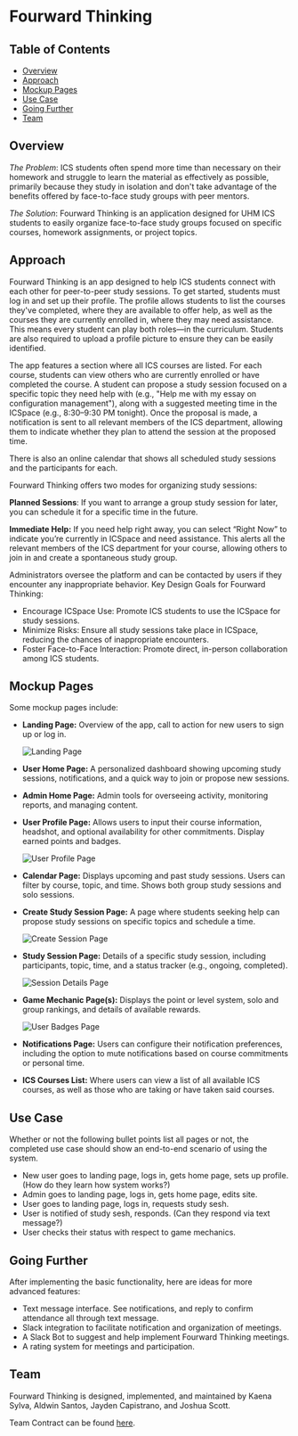 # Fourward Thinking

## Table of Contents
* [Overview](#overview)
* [Approach](#approach)
* [Mockup Pages](#mockup-pages)
* [Use Case](#use-case-ideas)
* [Going Further](#going-further)
* [Team](#team)

## Overview

*The Problem*: ICS students often spend more time than necessary on their homework and struggle to learn the material as effectively as possible, primarily because they study in isolation and don't take advantage of the benefits offered by face-to-face study groups with peer mentors.

*The Solution*: Fourward Thinking is an application designed for UHM ICS students to easily organize face-to-face study groups focused on specific courses, homework assignments, or project topics.

## Approach

Fourward Thinking is an app designed to help ICS students connect with each other for peer-to-peer study sessions. To get started, students must log in and set up their profile. The profile allows students to list the courses they've completed, where they are available to offer help, as well as the courses they are currently enrolled in, where they may need assistance. This means every student can play both roles—in the curriculum. Students are also required to upload a profile picture to ensure they can be easily identified.

The app features a section where all ICS courses are listed. For each course, students can view others who are currently enrolled or have completed the course. A student can propose a study session focused on a specific topic they need help with (e.g., "Help me with my essay on configuration management"), along with a suggested meeting time in the ICSpace (e.g., 8:30–9:30 PM tonight). Once the proposal is made, a notification is sent to all relevant members of the ICS department, allowing them to indicate whether they plan to attend the session at the proposed time.

There is also an online calendar that shows all scheduled study sessions and the participants for each.

Fourward Thinking offers two modes for organizing study sessions:

  **Planned Sessions**: If you want to arrange a group study session for later, you can schedule it for a specific time in the future.

  **Immediate Help:** If you need help right away, you can select “Right Now” to indicate you’re currently in ICSpace and need assistance. This alerts all the relevant members of the ICS department for your course, allowing others to join in and create a spontaneous study group.

Administrators oversee the platform and can be contacted by users if they encounter any inappropriate behavior.
Key Design Goals for Fourward Thinking:

  - Encourage ICSpace Use: Promote ICS students to use the ICSpace for study sessions.
  - Minimize Risks: Ensure all study sessions take place in ICSpace, reducing the chances of inappropriate encounters.
  - Foster Face-to-Face Interaction: Promote direct, in-person collaboration among ICS students.

## Mockup Pages
Some mockup pages include:

* **Landing Page:**
  Overview of the app, call to action for new users to sign up or log in.
  
  <img src="mockups/landing-page.png" alt="Landing Page" />
  
* **User Home Page:**
  A personalized dashboard showing upcoming study sessions, notifications, and a quick way to join or propose new sessions.
  
* **Admin Home Page:**
  Admin tools for overseeing activity, monitoring reports, and managing content.
  
* **User Profile Page:**
  Allows users to input their course information, headshot, and optional availability for other commitments. Display earned points and badges.
  
  <img src="mockups/user-profile.png" alt="User Profile Page" />
  
* **Calendar Page:**
  Displays upcoming and past study sessions. Users can filter by course, topic, and time. Shows both group study sessions and solo sessions.
  
* **Create Study Session Page:**
  A page where students seeking help can propose study sessions on specific topics and schedule a time.
  
  <img src="mockups/create-session-v2.png" alt="Create Session Page" />
  
* **Study Session Page:**
  Details of a specific study session, including participants, topic, time, and a status tracker (e.g., ongoing, completed).
  
  <img src="mockups/session-details-v2.png" alt="Session Details Page" />
  
* **Game Mechanic Page(s):**
  Displays the point or level system, solo and group rankings, and details of available rewards.
  
  <img src="mockups/user-badges.png" alt="User Badges Page" />

* **Notifications Page:**
  Users can configure their notification preferences, including the option to mute notifications based on course commitments or personal time.

* **ICS Courses List:**
  Where users can view a list of all available ICS courses, as well as those who are taking or have taken said courses.

## Use Case
Whether or not the following bullet points list all pages or not, the completed use case should show an end-to-end scenario of using the system.

* New user goes to landing page, logs in, gets home page, sets up profile. (How do they learn how system works?)
* Admin goes to landing page, logs in, gets home page, edits site.
* User goes to landing page, logs in, requests study sesh.
* User is notified of study sesh, responds. (Can they respond via text message?)
* User checks their status with respect to game mechanics.

## Going Further
After implementing the basic functionality, here are ideas for more advanced features:

* Text message interface. See notifications, and reply to confirm attendance all through text message.
* Slack integration to facilitate notification and organization of meetings.
* A Slack Bot to suggest and help implement Fourward Thinking meetings.
* A rating system for meetings and  participation.

## Team

Fourward Thinking is designed, implemented, and maintained by Kaena Sylva, Aldwin Santos, Jayden Capistrano, and Joshua Scott.

Team Contract can be found [here](https://docs.google.com/document/d/1eQ3XoFDD-6ArQlqjSbglP0_gA7TwmLjyn-lzj64xbVA/edit?usp=sharing).
